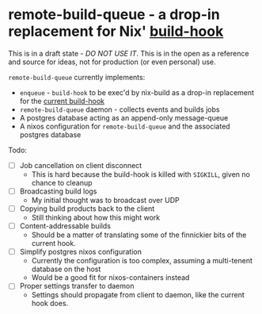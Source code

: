# remote-build-queue - a drop-in replacement for Nix' [build-hook](https://github.com/NixOS/nix/blob/master/src/build-remote/build-remote.cc)

This is in a draft state - *DO NOT USE IT*. This is in the open as a reference and source for ideas, not for production (or even personal) use.

`remote-build-queue` currently implements:
- `enqueue` - `build-hook` to be exec'd by nix-build as a drop-in replacement for the [current build-hook](https://github.com/NixOS/nix/blob/master/src/build-remote/build-remote.cc)
- `remote-build-queue` daemon - collects events and builds jobs
- A postgres database acting as an append-only message-queue
- A nixos configuration for `remote-build-queue` and the associated postgres database

Todo:
- [ ] Job cancellation on client disconnect
  + This is hard because the build-hook is killed with `SIGKILL`, given no chance to cleanup
- [ ] Broadcasting build logs
  + My initial thought was to broadcast over UDP
- [ ] Copying build products back to the client
  + Still thinking about how this might work
- [ ] Content-addressable builds
  + Should be a matter of translating some of the finnickier bits of the current hook.
- [ ] Simplify postgres nixos configuration
  + Currently the configuration is too complex, assuming a multi-tenent database on the host
  + Would be a good fit for nixos-containers instead
- [ ] Proper settings transfer to daemon
  + Settings should propagate from client to daemon, like the current hook does.

